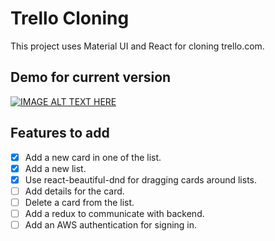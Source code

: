 # Trello Cloning

This project uses Material UI and React for cloning trello.com.

## Demo for current version
[![IMAGE ALT TEXT HERE](https://img.youtube.com/vi/dX7lQ3aJ7YI/0.jpg)](https://www.youtube.com/watch?v=dX7lQ3aJ7YI)

## Features to add
- [x] Add a new card in one of the list.
- [x] Add a new list.
- [x] Use react-beautiful-dnd for dragging cards around lists.
- [ ] Add details for the card.
- [ ] Delete a card from the list.
- [ ] Add a redux to communicate with backend.
- [ ] Add an AWS authentication for signing in.

